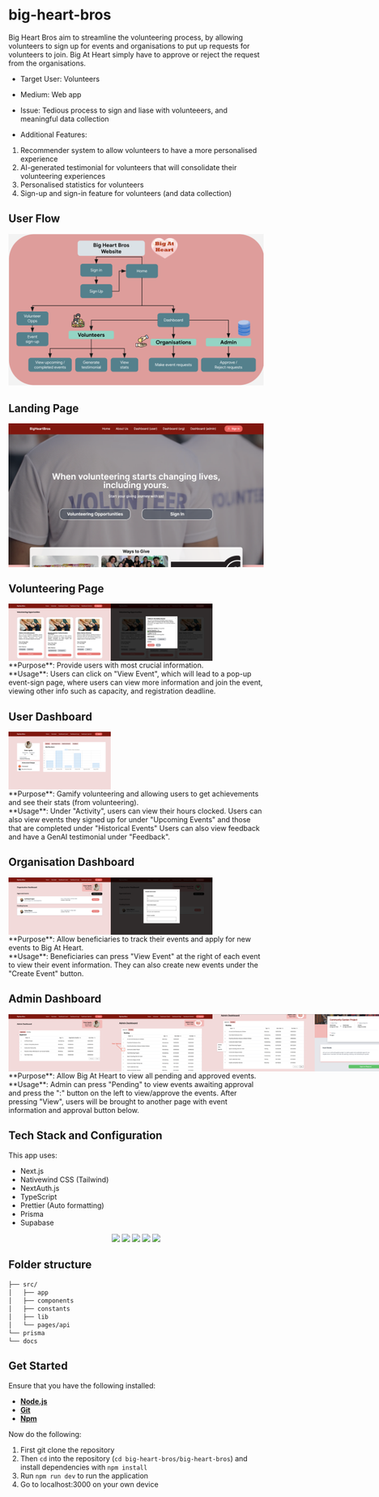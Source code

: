 # big-heart-bros

Big Heart Bros aim to streamline the volunteering process, by allowing volunteers to sign up for events and organisations to put up requests for volunteers to join. Big At Heart simply have to approve or reject the request from the organisations.

-   Target User: Volunteers
-   Medium: Web app
-   Issue: Tedious process to sign and liase with volunteeers, and meaningful data collection
  
-   Additional Features:
1.   Recommender system to allow volunteers to have a more personalised experience
2. AI-generated testimonial for volunteers that will consolidate their volunteering experiences
3. Personalised statistics for volunteers
4. Sign-up and sign-in feature for volunteers (and data collection)

## User Flow
![User Flow Diagram](big-heart-bros/docs/images/user-flow.png)

## Landing Page
<div style="display: flex;">
  <img src="big-heart-bros/docs/images/home-page.png" alt="Home Page" width="100%"/>
</div>

## Volunteering Page
<div style="display: flex;">
  <img src="big-heart-bros/docs/images/opportunities.png" alt="Volunteering Page" width="40%"/>
  <img src="big-heart-bros/docs/images/event-sign-up.png" alt="Volunteering Sign up" width="40%"/>
</div>
**Purpose**: Provide users with most crucial information.<br/>
**Usage**: Users can click on "View Event", which will lead to a pop-up event-sign page, where users can view more information
and join the event, viewing other info such as capacity, and registration deadline.

## User Dashboard
<div style="display: flex;">
  <img src="big-heart-bros/docs/images/user-dashboard.png" alt="User Dashboard" width="40%"/>
  <!-- <img src="big-heart-bros/docs/images/event-sign-up.png" alt="Organisation Dashboard" width="40%"/> -->
</div>
**Purpose**: Gamify volunteering and allowing users to get achievements and see their stats (from volunteering).<br/>
**Usage**: Under "Activity", users can view their hours clocked. Users can also view events they signed up for under "Upcoming Events" and those that are completed under "Historical Events" Users can also view feedback and have a GenAI testimonial under "Feedback".

## Organisation Dashboard
<div style="display: flex;">
  <img src="big-heart-bros/docs/images/org-dashboard.png" alt="Organisation Dashboard" width="40%"/>
  <img src="big-heart-bros/docs/images/create-event.png" alt="Organisation Dashboard" width="40%"/>
</div>
**Purpose**: Allow beneficiaries to track their events and apply for new events to Big At Heart.<br/>
**Usage**: Beneficiaries can press "View Event" at the right of each event to view their event information. They can also create new events under the "Create Event" button.

## Admin Dashboard
<div style="display: flex;">
  <img src="big-heart-bros/docs/images/admin-dashboard-1.png" alt="Organisation Dashboard" width="40%"/>
  <img src="big-heart-bros/docs/images/admin-dashboard-2.png" alt="Organisation Dashboard" width="40%"/>
  <img src="big-heart-bros/docs/images/admin-dashboard-3.png" alt="Organisation Dashboard" width="40%"/>
  <img src="big-heart-bros/docs/images/approve-req.png" alt="Organisation Dashboard" width="40%"/>
</div>
**Purpose**: Allow Big At Heart to view all pending and approved events.<br/>
**Usage**: Admin can press "Pending" to view events awaiting approval and press the ":" button on the left to view/approve the events. After pressing "View", users will be brought to another page with event information and approval button below.


## Tech Stack and Configuration
This app uses:

-   Next.js
-   Nativewind CSS (Tailwind)
-   NextAuth.js
-   TypeScript
-   Prettier (Auto formatting)
-   Prisma
-   Supabase

<p align='center'>
<img src='https://img.shields.io/badge/-NextJS-white?logo=nextdotjs&logoColor=black'>
<img src='https://img.shields.io/badge/-TailwindCSS-06B6D4?logo=tailwindcss&logoColor=white''>
<img src='https://img.shields.io/badge/-TypeScript-3178C6?logo=typescript&logoColor=white''>
<img src='https://img.shields.io/badge/-Prisma-blue?logo=prisma&logoColor=darkblue'>
<img src='https://img.shields.io/badge/-Supabase-white?logo=supabase&logoColor=green'>
  
</p>

## Folder structure
```
├── src/  
│   ├── app  
│   ├── components  
│   ├── constants  
│   ├── lib  
│   └── pages/api  
└── prisma
└── docs
```

## Get Started
Ensure that you have the following installed:
- [**Node.js**](https://nodejs.dev/en/download/)
- [**Git**](https://git-scm.com/downloads)
- [**Npm**](https://www.npmjs.com/package/npm)

Now do the following:
1. First git clone the repository
2. Then `cd` into the repository (`cd big-heart-bros/big-heart-bros`) and install dependencies with `npm install`
3. Run `npm run dev` to run the application
4. Go to localhost:3000 on your own device

